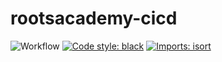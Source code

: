 # rootsacademy-cicd
![Workflow](https://github.com/datarootsio/rootsacademy-cicd/actions/workflows/brt_workflow.yml/badge.svg)
[![Code style: black](https://img.shields.io/badge/code%20style-black-000000.svg)](https://github.com/psf/black)
[![Imports: isort](https://img.shields.io/badge/%20imports-isort-%231674b1?style=flat&labelColor=ef8336)](https://pycqa.github.io/isort/)